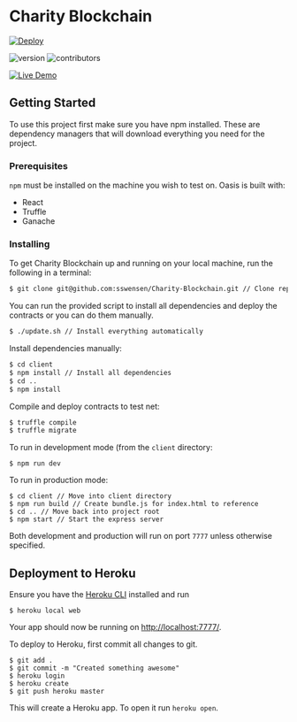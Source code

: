 # Charity Blockchain

[![Deploy](https://www.herokucdn.com/deploy/button.svg)](https://heroku.com/deploy?template=https://github.com/sswensen/Charity-Blockchain)

![version](https://img.shields.io/badge/version-1.0.0-blue.svg)
![contributors](https://img.shields.io/badge/contributors-3-brightgreen.svg)

[![Live Demo](https://img.shields.io/badge/-Live%20Demo-important.svg)](https://golden-mirage.herokuapp.com/)


## Getting Started

To use this project first make sure you have npm installed. These are dependency managers that will download everything you need for the project.

### Prerequisites

`npm` must be installed on the machine you wish to test on.
Oasis is built with:
- React
- Truffle
- Ganache

### Installing

To get Charity Blockchain up and running on your local machine, run the following in a terminal:
```bash
$ git clone git@github.com:sswensen/Charity-Blockchain.git // Clone repo
```

You can run the provided script to install all dependencies and deploy the contracts or you can do them manually.
```bash
$ ./update.sh // Install everything automatically
```

Install dependencies manually:
```bash
$ cd client
$ npm install // Install all dependencies
$ cd ..
$ npm install
```

Compile and deploy contracts to test net:
```bash
$ truffle compile
$ truffle migrate
```

To run in development mode (from the `client` directory:
```
$ npm run dev
```

To run in production mode:
```
$ cd client // Move into client directory
$ npm run build // Create bundle.js for index.html to reference
$ cd .. // Move back into project root
$ npm start // Start the express server
```
Both development and production will run on port `7777` unless otherwise specified.

## Deployment to Heroku

Ensure you have the [Heroku CLI](https://devcenter.heroku.com/articles/heroku-cli#download-and-install) installed and run
```
$ heroku local web
```
Your app should now be running on [http://localhost:7777/](http://localhost:7777/).

To deploy to Heroku, first commit all changes to git.
```
$ git add .
$ git commit -m "Created something awesome"
$ heroku login
$ heroku create
$ git push heroku master
```
This will create a Heroku app. To open it run `heroku open`.
